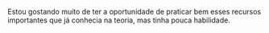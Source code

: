 Estou gostando muito de ter a oportunidade de praticar bem esses recursos importantes que já conhecia na teoria, mas tinha pouca habilidade.